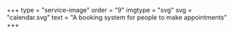 +++
type = "service-image"
order = "9"
imgtype = "svg"
svg = "calendar.svg"
text = "A booking system for people to make appointments"
+++
